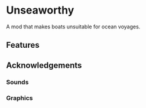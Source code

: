 # Unseaworthy

A mod that makes boats unsuitable for ocean voyages.

## Features
## Acknowledgements
### Sounds
### Graphics

